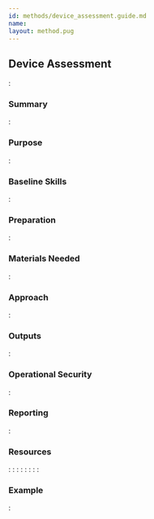 ```yaml
---
id: methods/device_assessment.guide.md
name: 
layout: method.pug
---
```

## Device Assessment

:[](guides/device_assessment/quote.md)
### Summary

:[](guides/device_assessment/summary.md)
### Purpose

:[](guides/device_assessment/purpose.md)
### Baseline Skills

:[](guides/device_assessment/baseline_skills.md)
### Preparation

:[](guides/device_assessment/preparation.md)
### Materials Needed

:[](guides/device_assessment/materials_needed.md)
### Approach

:[](guides/device_assessment/approach.md)
### Outputs

:[](guides/device_assessment/output.md)
### Operational Security

:[](guides/device_assessment/operational_security.md)
### Reporting

:[](guides/device_assessment/reporting.md)
### Resources

:[](../references/device_assessment.overview.md)
:[](../references/password_security.md)
:[](../references/privilege_separation.md)
:[](../references/examining_firewalls.md)
:[](../references/software_versions.md)
:[](../references/device_encryption.md)
:[](../references/anti_virus.md)
:[](../references/one_off_services.md)
### Example

:[](guides/device_assessment/examples/device_checklist/index.md)

